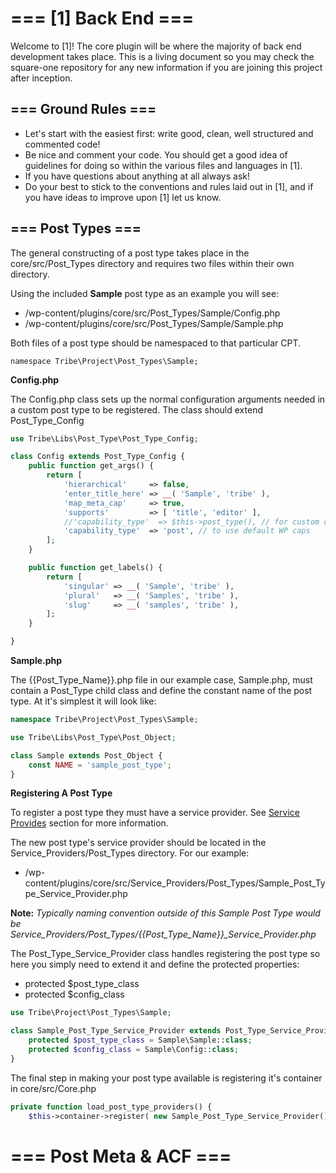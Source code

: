 #  === [1] Back End ===


Welcome to [1]! The core plugin will be where the majority of back end development takes place.  This is a living document so you may check the square-one repository for any new information if you are joining this project after inception.


##  === Ground Rules ===


* Let's start with the easiest first: write good, clean, well structured and commented code!
* Be nice and comment your code. You should get a good idea of guidelines for doing so within the various files and languages in [1].
* If you have questions about anything at all always ask!
* Do your best to stick to the conventions and rules laid out in [1], and if you have ideas to improve upon [1] let us know.


##  === Post Types ===

The general constructing of a post type takes place in the core/src/Post_Types directory and requires two files within their own directory.

Using the included **Sample** post type as an example you will see:

- /wp-content/plugins/core/src/Post_Types/Sample/Config.php
- /wp-content/plugins/core/src/Post_Types/Sample/Sample.php

Both files of a post type should be namespaced to that particular CPT.

```namespace Tribe\Project\Post_Types\Sample;```

**Config.php**

The Config.php class sets up the normal configuration arguments needed in a custom post type to be registered.  The class should extend Post_Type_Config

```php
use Tribe\Libs\Post_Type\Post_Type_Config;

class Config extends Post_Type_Config {
	public function get_args() {
		return [
			'hierarchical'     => false,
			'enter_title_here' => __( 'Sample', 'tribe' ),
			'map_meta_cap'     => true,
			'supports'         => [ 'title', 'editor' ],
			//'capability_type'  => $this->post_type(), // for custom caps
			'capability_type'  => 'post', // to use default WP caps
		];
	}

	public function get_labels() {
		return [
			'singular' => __( 'Sample', 'tribe' ),
			'plural'   => __( 'Samples', 'tribe' ),
			'slug'     => __( 'samples', 'tribe' ),
		];
	}

}
```

**Sample.php**

The {{Post_Type_Name}}.php file in our example case, Sample.php, must contain a Post_Type child class and define the constant name of the post type.  At it's simplest it will look like:

```php
namespace Tribe\Project\Post_Types\Sample;

use Tribe\Libs\Post_Type\Post_Object;

class Sample extends Post_Object {
	const NAME = 'sample_post_type';
}
```

**Registering A Post Type**

To register a post type they must have a service provider.  See [Service Provides](#) section for more information.

The new post type's service provider should be located in the Service_Providers/Post_Types directory.  For our example:

 - /wp-content/plugins/core/src/Service_Providers/Post_Types/Sample_Post_Type_Service_Provider.php

**Note:** *Typically naming convention outside of this Sample Post Type would be Service_Providers/Post_Types/{{Post_Type_Name}}_Service_Provider.php*

The Post_Type_Service_Provider class handles registering the post type so here you simply need to extend it and define the protected properties:

- protected $post_type_class
- protected $config_class

```php
use Tribe\Project\Post_Types\Sample;

class Sample_Post_Type_Service_Provider extends Post_Type_Service_Provider {
	protected $post_type_class = Sample\Sample::class;
	protected $config_class = Sample\Config::class;
}
```

The final step in making your post type available is registering it's container in core/src/Core.php

```php
private function load_post_type_providers() {
	$this->container->register( new Sample_Post_Type_Service_Provider() );
```

# === Post Meta & ACF ===
